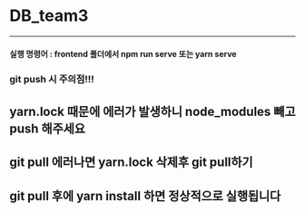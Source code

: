 # DB_team3

---

#### 실행 명령어 : frontend 폴더에서 npm run serve 또는 yarn serve


### git push 시 주의점!!!
## yarn.lock 때문에 에러가 발생하니 node_modules 빼고 push 해주세요
## git pull 에러나면 yarn.lock 삭제후 git pull하기
## git pull 후에 yarn install 하면 정상적으로 실행됩니다

